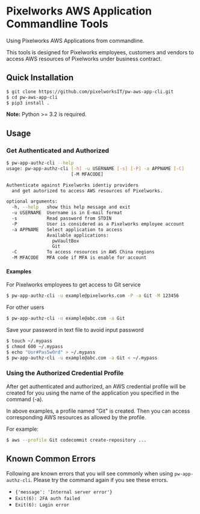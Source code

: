Pixelworks AWS Application Commandline Tools
======

Using Pixelworks AWS Applications from commandline.

This tools is designed for Pixelworks employees, customers and vendors to access AWS resources of Pixelworks under business contract.

Quick Installation
------

```bash
$ git clone https://github.com/pixelworksIT/pw-aws-app-cli.git
$ cd pw-aws-app-cli
$ pip3 install .
```

**Note:** Python >= 3.2 is required.

Usage
------

### Get Authenticated and Authorized

```bash
$ pw-app-authz-cli --help
usage: pw-app-authz-cli [-h] -u USERNAME [-s] [-P] -a APPNAME [-C]
                        [-M MFACODE]

Authenticate against Pixelworks identiy providers
  and get autorized to access AWS resources of Pixelworks.

optional arguments:
  -h, --help   show this help message and exit
  -u USERNAME  Username is in E-mail format
  -s           Read password from STDIN
  -P           User is considered as a Pixelworks employee account
  -a APPNAME   Select application to access
               Available applications:
                 pwVaultBox
                 Git
  -C           To access resources in AWS China regions
  -M MFACODE   MFA code if MFA is enable for account
```

#### Examples

For Pixelworks employees to get access to Git service

```bash
$ pw-app-authz-cli -u example@pixelworks.com -P -a Git -M 123456
```

For other users

```bash
$ pw-app-authz-cli -u example@abc.com -a Git
```

Save your password in text file to avoid input password

```bash
$ touch ~/.mypass
$ chmod 600 ~/.mypass
$ echo "Uor#Pas5w0rd" > ~/.mypass
$ pw-app-authz-cli -u example@abc.com -a Git < ~/.mypass
```

### Using the Authorized Credential Profile

After get authenticated and authorized, an AWS credential profile will be created for you using the name of the application you specified in the command (-a).

In above examples, a profile named "Git" is created. Then you can access corresponding AWS resources as allowed by the profile.

For example:

```bash
$ aws --profile Git codecommit create-repository ...
```

Known Common Errors
------

Following are known errors that you will see commonly when using `pw-app-authz-cli`. Please try the command again if you see these errors.

 * `{'message': 'Internal server error'}`
 * `Exit(6): 2FA auth failed`
 * `Exit(6): Login error`
